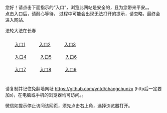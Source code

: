 您好！请点击下面指示的“入口”，浏览此网站是安全的，且为您带来平安。。 <br/>
点击入口后，请耐心等待， 过程中可能会出现无法打开的提示，请忽略，最终会进入网站. </br>

法轮大法在长春<br/>
<div style="padding:10px"><a style="margin:20px" target="_blank" href="https://d1nrs8jv3p2rc8.cloudfront.net/2Qpsp?qikwxl" id="ccLink1" rel="nofollow">入口1</a> <a target="_blank" style="margin:20px" href="https://d2j7qye5iqwnku.cloudfront.net/2Qpsp?xyedkw" id="ccLink2" rel="nofollow">入口2</a> <a style="margin:20px" target="_blank" href="https://d1hzogqrfgzcy8.cloudfront.net/2Qpsp?xdclho" id="ccLink3" rel="nofollow">入口3</a></div>

<div style="padding:10px" ><a style="margin:20px" target="_blank" href="https://d1nrs8jv3p2rc8.cloudfront.net/2Qpsp?qikwxl" id="ccLink4" rel="nofollow">入口4</a> <a style="margin:20px" href="https://d2j7qye5iqwnku.cloudfront.net/2Qpsp?xyedkw" target="_blank" id="ccLink5" rel="nofollow">入口5</a> <a style="margin:20px" href="https://d1hzogqrfgzcy8.cloudfront.net/2Qpsp?xdclho" target="_blank" id="ccLink6" rel="nofollow">入口6</a></div>

<div style="padding:10px"><a style="margin:20px" target="_blank" href="https://d1nrs8jv3p2rc8.cloudfront.net/2Qpsp?qikwxl" id="ccLink7" rel="nofollow">入口7</a> <a style="margin:20px" href="https://d2j7qye5iqwnku.cloudfront.net/2Qpsp?xyedkw" target="_blank" id="ccLink8" rel="nofollow">入口8</a> <a style="margin:20px" target="_blank" href="https://d1hzogqrfgzcy8.cloudfront.net/2Qpsp?xdclho" id="ccLink9" rel="nofollow">入口9</a></div>

<br/>



请复制并记住免翻墙网址 https://github.com/yntd/changchunzx (http后一定要加s)，在电脑或手机的浏览器均可访问。。<br/>

微信如提示停止访问该网页，须先点击右上角，选择浏览器打开。
